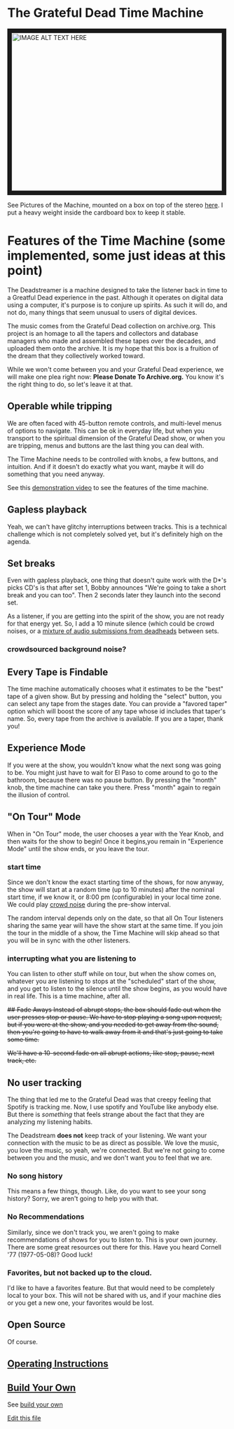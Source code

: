 # The Grateful Dead Time Machine

<a href="http://www.youtube.com/watch?feature=player_embedded&v=nq8CjzNKIPw
" target="_blank"><img src="http://img.youtube.com/vi/nq8CjzNKIPw/0.jpg" 
alt="IMAGE ALT TEXT HERE" width="480" height="360" border="10" /></a>

See Pictures of the Machine, mounted on a box on top of the stereo [here](https://photos.app.goo.gl/v283UjHjqFkScDVX6). I put a heavy weight inside the cardboard box to keep it stable. 

# Features of the Time Machine (some implemented, some just ideas at this point)

The Deadstreamer is a machine designed to take the listener back in time to a Greatful Dead experience in the past. Although it operates on digital data using a computer, it's purpose is to conjure up spirits. As such it will do, and not do, many things that seem unusual to users of digital devices. 

The music comes from the Grateful Dead collection on archive.org. This project is an homage to all the tapers and collectors and database managers who made and assembled these tapes over the decades, and uploaded them onto the archive. It is my hope that this box is a fruition of the dream that they collectively worked toward.

While we won't come between you and your Grateful Dead experience, we will make one plea right now: **Please Donate To Archive.org.** You know it's the right thing to do, so let's leave it at that.

## Operable while tripping

We are often faced with 45-button remote controls, and multi-level menus of options to navigate. This can be ok in everyday life, but when you transport to the spiritual dimension of the Grateful Dead show, or when you are tripping, menus and buttons are the last thing you can deal with.

The Time Machine needs to be controlled with knobs, a few buttons, and intuition. And if it doesn't do exactly what you want, maybe it will do something that you need anyway.


See this [demonstration video](https://youtu.be/nq8CjzNKIPw) to see the features of the time machine.

## Gapless playback

Yeah, we can't have glitchy interruptions between tracks. This is a technical challenge which is not completely solved yet, but it's definitely high on the agenda.

## Set breaks

Even with gapless playback, one thing that doesn't quite work with the D*'s picks CD's is that after set 1, Bobby announces "We're going to take a short break and you can too". Then 2 seconds later they launch into the second set. 

As a listener, if you are getting into the spirit of the show, you are not ready for that energy yet. So, I add a 10 minute silence (which could be crowd noises, or a [mixture of audio submissions from deadheads](#crowdsourced-background-noise) between sets.

### crowdsourced background noise?

## Every Tape is Findable
The time machine automatically chooses what it estimates to be the "best" tape of a given show. But by pressing and holding the "select" button, you can select any tape from the stages date. You can provide a "favored taper" option which will boost the score of any tape whose id includes that taper's name.
So, every tape from the archive is available. If you are a taper, thank you!


## Experience Mode
If you were at the show, you wouldn't know what the next song was going to be. 
You might just have to wait for El Paso to come around to go to the bathroom, because there was no pause button. 
By pressing the "month" knob, the time machine can take you there. Press "month" again to regain the illusion of control.


## "On Tour" Mode
When in "On Tour" mode, the user chooses a year with the Year Knob, and then waits for the show to begin! Once it begins,you remain in "Experience Mode" until the show ends, or you leave the tour. 

### start time
Since we don't know the exact starting time of the shows, for now anyway, the show will start at a random time (up to 10 minutes) after the nominal start time, if we know it, or 8:00 pm (configurable) in your local time zone. We could play [crowd noise](#crowdsourced-background-noise) during the pre-show interval.

The random interval depends only on the date, so that all On Tour listeners sharing the same year will have the show start at the same time. If you join the tour in the middle of a show, the Time Machine will skip ahead so that you will be in sync with the other listeners. 

### interrupting what you are listening to
You can listen to other stuff while on tour, but when the show comes on, whatever you are listening to stops at the "scheduled" start of the show, and you get to listen to the silence until the show begins, as you would have in real life. This is a time machine, after all.

<s>
## Fade Aways
Instead of abrupt stops, the box should fade out when the user presses stop or pause.
We have to stop playing a song upon request, but if you were at the show, and you needed to get away from the sound, then you're going to have to walk away from it and that's just going to take some time.

We'll have a 10-second fade on all abrupt actions, like stop, pause, next track, etc.
</s>

## No user tracking
The thing that led me to the Grateful Dead was that creepy feeling that Spotify is tracking me. Now, I use spotify and YouTube like anybody else. But there is _something_ that feels strange about the fact that they are analyzing my listening habits.

The Deadstream **does not** keep track of your listening. We want your connection with the music to be as direct as possible. We love the music, you love the music, so yeah, we're connected. But we're not going to come between you and the music, and we don't want you to feel that we are.

### No song history
This means a few things, though. Like, do you want to see your song history? Sorry, we aren't going to help you with that. 

### No Recommendations
Similarly, since we don't track you, we aren't going to make recommendations of shows for you to listen to. This is your own journey. There are some great resources out there for this. Have you heard Cornell '77 (1977-05-08)? Good luck!

### Favorites, but not backed up to the cloud. 
I'd like to have a favorites feature. But that would need to be completely local to your box. This will not be shared with us, and if your machine dies or you get a new one, your favorites would be lost.


## Open Source
Of course.

## [Operating Instructions](https://eichblatt.github.io/deadstream/OperatingInstructions)

## [Build Your Own](https://eichblatt.github.io/deadstream/BuildYourOwn)

See [build your own](https://eichblatt.github.io/deadstream/BuildYourOwn)

[Edit this file](https://github.com/eichblatt/deadstream/edit/gh-pages/index.md)

